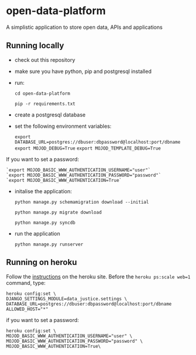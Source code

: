 open-data-platform
==================

A simplistic application to store open data, APIs and applications


Running locally
---------------

- check out this repository
- make sure you have python, pip and postgresql installed
- run:

    `cd open-data-platform`

    `pip -r requirements.txt`

- create a postgresql database
- set the following environment variables:

    `export DATABASE_URL=postgres://dbuser:dbpassword@localhost:port/dbname`
    `export MOJOD_DEBUG=True`
    `export MOJOD_TEMPLATE_DEBUG=True`

If you want to set a password:

    `export MOJOD_BASIC_WWW_AUTHENTICATION_USERNAME="user"`
    `export MOJOD_BASIC_WWW_AUTHENTICATION_PASSWORD="password"`
    `export MOJOD_BASIC_WWW_AUTHENTICATION=True`


- initalise the application:

    `python manage.py schemamigration download --initial`

    `python manage.py migrate download`

    `python manage.py syncdb`

- run the application

    `python manage.py runserver`


Running on heroku
-----------------

Follow the [instructions](https://devcenter.heroku.com/articles/getting-started-with-django) on the heroku site. Before the `heroku ps:scale web=1` command, type:

    heroku config:set \
    DJANGO_SETTINGS_MODULE=data_justice.settings \
    DATABASE_URL=postgres://dbuser:dbpassword@localhost:port/dbname
    ALLOWED_HOST="*"

if you want to set a password:

    heroku config:set \
    MOJOD_BASIC_WWW_AUTHENTICATION_USERNAME="user" \
    MOJOD_BASIC_WWW_AUTHENTICATION_PASSWORD="password" \
    MOJOD_BASIC_WWW_AUTHENTICATION=True\

